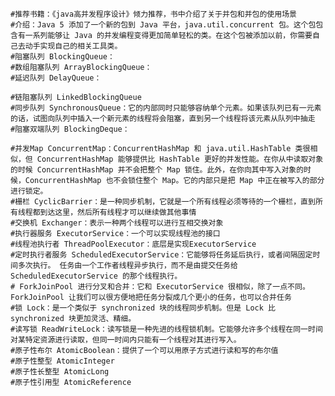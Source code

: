 

	#推荐书籍：《java高并发程序设计》倾力推荐，书中介绍了关于并包和并包的使用场景
	#介绍：Java 5 添加了一个新的包到 Java 平台，java.util.concurrent 包。这个包包含有一系列能够让 Java 的并发编程变得更加简单轻松的类。在这个包被添加以前，你需要自己去动手实现自己的相关工具类。
	#阻塞队列 BlockingQueue：
	#数组阻塞队列 ArrayBlockingQueue：
	#延迟队列 DelayQueue：
	
	#链阻塞队列 LinkedBlockingQueue
	#同步队列 SynchronousQueue：它的内部同时只能够容纳单个元素。如果该队列已有一元素的话，试图向队列中插入一个新元素的线程将会阻塞，直到另一个线程将该元素从队列中抽走
	#阻塞双端队列 BlockingDeque：
	
	#并发Map ConcurrentMap：ConcurrentHashMap 和 java.util.HashTable 类很相似，但 ConcurrentHashMap 能够提供比 HashTable 更好的并发性能。在你从中读取对象的时候 ConcurrentHashMap 并不会把整个 Map 锁住。此外，在你向其中写入对象的时候，ConcurrentHashMap 也不会锁住整个 Map。它的内部只是把 Map 中正在被写入的部分进行锁定。
	#栅栏 CyclicBarrier：是一种同步机制，它就是一个所有线程必须等待的一个栅栏，直到所有线程都到达这里，然后所有线程才可以继续做其他事情
	#交换机 Exchanger：表示一种两个线程可以进行互相交换对象
	#执行器服务 ExecutorService：一个可以实现线程池的接口
	#线程池执行者 ThreadPoolExecutor：底层是实现ExecutorService
	#定时执行者服务 ScheduledExecutorService：它能够将任务延后执行，或者间隔固定时间多次执行。 任务由一个工作者线程异步执行，而不是由提交任务给 ScheduledExecutorService 的那个线程执行。
	# ForkJoinPool 进行分叉和合并：它和 ExecutorService 很相似，除了一点不同。ForkJoinPool 让我们可以很方便地把任务分裂成几个更小的任务，也可以合并任务
	#锁 Lock：是一个类似于 synchronized 块的线程同步机制。但是 Lock 比 synchronized 块更加灵活、精细。
	#读写锁 ReadWriteLock：读写锁是一种先进的线程锁机制。它能够允许多个线程在同一时间对某特定资源进行读取，但同一时间内只能有一个线程对其进行写入。
	#原子性布尔 AtomicBoolean：提供了一个可以用原子方式进行读和写的布尔值
	#原子性整型 AtomicInteger 
	#原子性长整型 AtomicLong
	#原子性引用型 AtomicReference